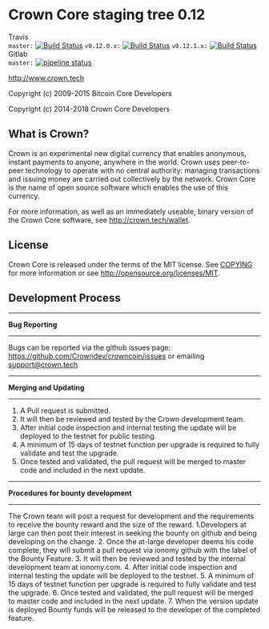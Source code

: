 Crown Core staging tree 0.12
===============================
Travis  
`master:` [![Build Status](https://travis-ci.org/Crowndev/crowncoin.svg?branch=master)](https://travis-ci.org/crownpay/crown) `v0.12.0.x:` [![Build Status](https://travis-ci.org/Crowndev/crowncoin.svg?branch=0.12.0.x)](https://travis-ci.org/Crowndev/crowncoin/branches) `v0.12.1.x:` [![Build Status](https://travis-ci.org/Crowndev/crowncoin.svg?branch=0.12.1.x)](https://travis-ci.org/Crowndev/crowncoin/branches)
Gitlab  
`master:` [![pipeline status](http://gitlab.crown.tech/crown/crown-core/badges/master/pipeline.svg)](http://gitlab.crown.tech/crown/crown-core/commits/master)

http://www.crown.tech

Copyright (c) 2009-2015 Bitcoin Core Developers

Copyright (c) 2014-2018 Crown Core Developers


What is Crown?
----------------

Crown is an experimental new digital currency that enables anonymous, instant
payments to anyone, anywhere in the world. Crown uses peer-to-peer technology
to operate with no central authority: managing transactions and issuing money
are carried out collectively by the network. Crown Core is the name of open
source software which enables the use of this currency.

For more information, as well as an immediately useable, binary version of
the Crown Core software, see http://crown.tech/wallet.


License
-------

Crown Core is released under the terms of the MIT license. See [COPYING](COPYING) for more
information or see http://opensource.org/licenses/MIT.

Development Process
-------------------

****************************************
**Bug Reporting**
****************************************
Bugs can be reported via the github issues page: https://github.com/Crowndev/crowncoin/issues
or emailing support@crown.tech

***************************************
**Merging and Updating**
***************************************
1. A Pull request is submitted.
2. It will then be reviewed and tested by the Crown development team.
3. After initial code inspection and internal testing the update will be deployed to the testnet for public testing.
4. A minimum of 15 days of testnet function per upgrade is required to fully validate and test the upgrade.
5. Once tested and validated, the pull request will be merged to master code and included in the next update.

******************************************
**Procedures for bounty development**
*****************************************
The Crown team will  post a request for development and the requirements to receive the bounty reward and the size of the reward. 
1.Developers at large can then post their interest in seeking the bounty on github and being developing on the change.
2. Once the at-large developer deems his code complete, they will submit a pull request via ionomy github with the label of the Bounty Feature.
3. It will then be reviewed and tested by the internal development team at ionomy.com.
4. After initial code inspection and internal testing the update will be deployed to the testnet.
5. A minimum of 15 days of testnet function per upgrade is required to fully validate and test the upgrade.
6. Once tested and validated, the pull request will be merged to master code and included in the next update.
7. When the version update is deployed Bounty funds will be released to the developer of the completed feature.
